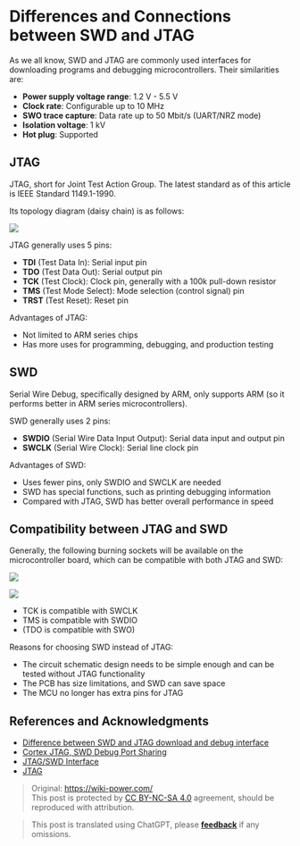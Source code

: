 # Differences and Connections between SWD and JTAG

As we all know, SWD and JTAG are commonly used interfaces for downloading programs and debugging microcontrollers. Their similarities are:

- **Power supply voltage range**: 1.2 V - 5.5 V
- **Clock rate**: Configurable up to 10 MHz
- **SWO trace capture**: Data rate up to 50 Mbit/s (UART/NRZ mode)
- **Isolation voltage**: 1 kV
- **Hot plug**: Supported

## JTAG

JTAG, short for Joint Test Action Group. The latest standard as of this article is IEEE Standard 1149.1-1990.

Its topology diagram (daisy chain) is as follows:

![](https://f004.backblazeb2.com/file/wiki-media/img/20210209191921.png)

JTAG generally uses 5 pins:

- **TDI** (Test Data In): Serial input pin
- **TDO** (Test Data Out): Serial output pin
- **TCK** (Test Clock): Clock pin, generally with a 100k pull-down resistor
- **TMS** (Test Mode Select): Mode selection (control signal) pin
- **TRST** (Test Reset): Reset pin

Advantages of JTAG:

- Not limited to ARM series chips
- Has more uses for programming, debugging, and production testing

## SWD

Serial Wire Debug, specifically designed by ARM, only supports ARM (so it performs better in ARM series microcontrollers).

SWD generally uses 2 pins:

- **SWDIO** (Serial Wire Data Input Output): Serial data input and output pin
- **SWCLK** (Serial Wire Clock): Serial line clock pin

Advantages of SWD:

- Uses fewer pins, only SWDIO and SWCLK are needed
- SWD has special functions, such as printing debugging information
- Compared with JTAG, SWD has better overall performance in speed

## Compatibility between JTAG and SWD

Generally, the following burning sockets will be available on the microcontroller board, which can be compatible with both JTAG and SWD:

![](https://f004.backblazeb2.com/file/wiki-media/img/20210210122923.jpg)

![](https://f004.backblazeb2.com/file/wiki-media/img/20210210123714.png)

- TCK is compatible with SWCLK
- TMS is compatible with SWDIO
- (TDO is compatible with SWO)

Reasons for choosing SWD instead of JTAG:

- The circuit schematic design needs to be simple enough and can be tested without JTAG functionality
- The PCB has size limitations, and SWD can save space
- The MCU no longer has extra pins for JTAG

## References and Acknowledgments

- [Difference between SWD and JTAG download and debug interface](https://mp.weixin.qq.com/s/MW57t266yvv6TOweeFEUVA)
- [Cortex JTAG, SWD Debug Port Sharing](https://southlife.tistory.com/107)
- [JTAG/SWD Interface](https://www.keil.com/support/man/docs/ulinkplus/ulinkplus_jtagswd_interface.htm)
- [JTAG](https://en.wikipedia.org/wiki/JTAG)

> Original: <https://wiki-power.com/>  
> This post is protected by [CC BY-NC-SA 4.0](https://creativecommons.org/licenses/by/4.0/deed.en) agreement, should be reproduced with attribution.

> This post is translated using ChatGPT, please [**feedback**](https://github.com/linyuxuanlin/Wiki_MkDocs/issues/new) if any omissions.
